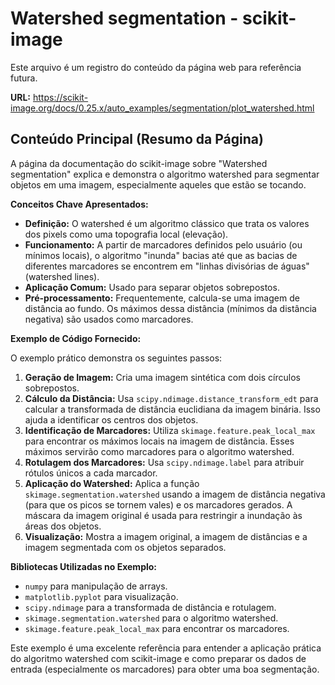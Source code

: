 # Watershed segmentation - scikit-image

Este arquivo é um registro do conteúdo da página web para referência futura.

**URL:** https://scikit-image.org/docs/0.25.x/auto_examples/segmentation/plot_watershed.html

## Conteúdo Principal (Resumo da Página)

A página da documentação do scikit-image sobre "Watershed segmentation" explica e demonstra o algoritmo watershed para segmentar objetos em uma imagem, especialmente aqueles que estão se tocando.

**Conceitos Chave Apresentados:**

*   **Definição:** O watershed é um algoritmo clássico que trata os valores dos pixels como uma topografia local (elevação).
*   **Funcionamento:** A partir de marcadores definidos pelo usuário (ou mínimos locais), o algoritmo "inunda" bacias até que as bacias de diferentes marcadores se encontrem em "linhas divisórias de águas" (watershed lines).
*   **Aplicação Comum:** Usado para separar objetos sobrepostos.
*   **Pré-processamento:** Frequentemente, calcula-se uma imagem de distância ao fundo. Os máximos dessa distância (mínimos da distância negativa) são usados como marcadores.

**Exemplo de Código Fornecido:**

O exemplo prático demonstra os seguintes passos:

1.  **Geração de Imagem:** Cria uma imagem sintética com dois círculos sobrepostos.
2.  **Cálculo da Distância:** Usa `scipy.ndimage.distance_transform_edt` para calcular a transformada de distância euclidiana da imagem binária. Isso ajuda a identificar os centros dos objetos.
3.  **Identificação de Marcadores:** Utiliza `skimage.feature.peak_local_max` para encontrar os máximos locais na imagem de distância. Esses máximos servirão como marcadores para o algoritmo watershed.
4.  **Rotulagem dos Marcadores:** Usa `scipy.ndimage.label` para atribuir rótulos únicos a cada marcador.
5.  **Aplicação do Watershed:** Aplica a função `skimage.segmentation.watershed` usando a imagem de distância negativa (para que os picos se tornem vales) e os marcadores gerados. A máscara da imagem original é usada para restringir a inundação às áreas dos objetos.
6.  **Visualização:** Mostra a imagem original, a imagem de distâncias e a imagem segmentada com os objetos separados.

**Bibliotecas Utilizadas no Exemplo:**

*   `numpy` para manipulação de arrays.
*   `matplotlib.pyplot` para visualização.
*   `scipy.ndimage` para a transformada de distância e rotulagem.
*   `skimage.segmentation.watershed` para o algoritmo watershed.
*   `skimage.feature.peak_local_max` para encontrar os marcadores.

Este exemplo é uma excelente referência para entender a aplicação prática do algoritmo watershed com scikit-image e como preparar os dados de entrada (especialmente os marcadores) para obter uma boa segmentação.

